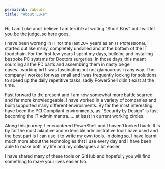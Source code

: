 ```yaml
---
permalink: /about/
title: "About Luke"
---
```


Hi, I am Luke and I believe I am terrible at writing "Short Bios" but I will let you be the judge, so here goes.

I have been working in IT for the last 20+ years as an IT Professional. I started out like many, completely unskilled and at the bottom of the IT foodchain. For the first few years I spent my days, building and installing bespoke PC systems for Doctors surgeries. In those days, this meant sourcing all the PC parts and assembling them in nasty beige cases...working in IT was fascinating but not glamourous in any way. The company I worked for was small and I was frequently looking for solutions to speed up the daily repetitive tasks, sadly PowerShell didn't exist at the time.

Fast forward to the present and I am now somewhat more battle scarred and far more knowledgeable. I have worked in a variety of companies and built/supported many different environments. By far the most interesting have been the PCI Compliant environments, as "Security by Design" is fast becoming the IT Admin mantra......at least in current working circles.

Along this journey, I encountered PowerShell and I haven't looked back. It is by far the most adaptive and extensible administrative tool I have used and the best part is I can use it to write my own tools. In doing so, I have learnt much more about the technologies that I use every day and I have been able to make both my life and my colleagues a lot easier.

I have shared many of these tools on GitHub and hopefully you will find something to make your lives easier too.
